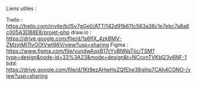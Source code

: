 Liens utiles :

Trello : https://trello.com/invite/b/lSv7gGe0/ATTI142d91b611c563a36c1e7ebc7a8a8c005A3DB8E8/projet-php 
draw.io : https://drive.google.com/file/d/1s6flX_4zkBMV-ZMzjnMl7lvOOtVwt66V/view?usp=sharing
Figma : https://www.figma.com/file/yundwAqxB17cYyBNNsTiic/TSM?type=design&node-id=33%3A23&mode=design&t=NCcvnTVKbl23y6NF-1 
bdd: https://drive.google.com/file/d/1Kt9ezAHwHxZQfEhe38gihp7CAh4CONO-/view?usp=sharing